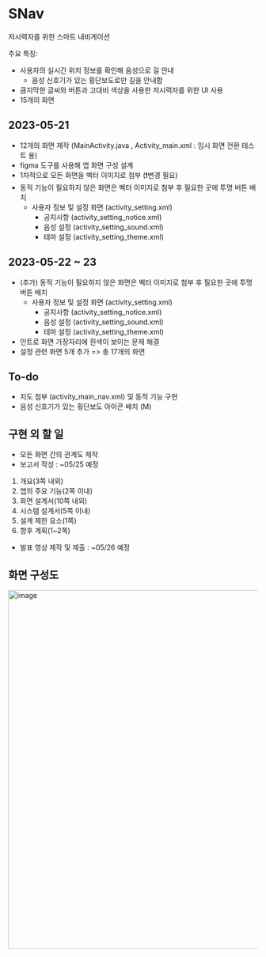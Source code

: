 # SNav

저시력자를 위한 스마트 내비게이션

주요 특징:
- 사용자의 실시간 위치 정보를 확인해 음성으로 길 안내
  - 음성 신호기가 있는 횡단보도로만 길을 안내함
- 큼지막한 글씨와 버튼과 고대비 색상을 사용한 저시력자를 위한 UI 사용
- 15개의 화면

## 2023-05-21

- 12개의 화면 제작 (MainActivity.java , Activity_main.xml : 임시 화면 전환 테스트 용)
- figma 도구를 사용해 앱 화면 구성 설계
- 1차적으로 모든 화면을 벡터 이미지로 첨부 (❗변경 필요)
- 동적 기능이 필요하지 않은 화면은 벡터 이미지로 첨부 후 필요한 곳에 투명 버튼 배치
  - 사용자 정보 및 설정 화면 (activity_setting.xml)
    - 공지사항 (activity_setting_notice.xml)
    - 음성 설정 (activity_setting_sound.xml)
    - 테마 설정 (activity_setting_theme.xml)

## 2023-05-22 ~ 23

- (추가) 동적 기능이 필요하지 않은 화면은 벡터 이미지로 첨부 후 필요한 곳에 투명 버튼 배치
  - 사용자 정보 및 설정 화면 (activity_setting.xml)
    - 공지사항 (activity_setting_notice.xml)
    - 음성 설정 (activity_setting_sound.xml)
    - 테마 설정 (activity_setting_theme.xml)
- 인트로 화면 가장자리에 흰색이 보이는 문제 해결
- 설정 관련 화면 5개 추가 => 총 17개의 화면

## To-do

- 지도 첨부 (activity_main_nav.xml) 및 동적 기능 구현
- 음성 신호기가 있는 횡단보도 아이콘 배치 (M)

## 구현 외 할 일

- 모든 화면 간의 관계도 제작
- 보고서 작성 : ~05/25 예정
1) 개요(3쪽 내외)
2) 앱의 주요 기능(2쪽 이내)
3) 화면 설계서(10쪽 내외)
4) 시스템 설계서(5쪽 이내)
5) 설계 제한 요소(1쪽)
6) 향후 계획(1~2쪽)
- 발표 영상 제작 및 제출 : ~05/26 예정

## 화면 구성도

<img width="726" alt="image" src="https://github.com/dlwhsk0/SNav/assets/94193594/98ae4a1b-ed1f-409a-bf09-437dec66860c">
